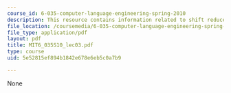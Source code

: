 ```yaml
---
course_id: 6-035-computer-language-engineering-spring-2010
description: This resource contains information related to shift reduce parsing.
file_location: /coursemedia/6-035-computer-language-engineering-spring-2010/5e52815ef894b1842e678e6eb5c0a7b9_MIT6_035S10_lec03.pdf
file_type: application/pdf
layout: pdf
title: MIT6_035S10_lec03.pdf
type: course
uid: 5e52815ef894b1842e678e6eb5c0a7b9

---
```

None